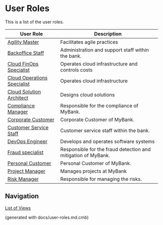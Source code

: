 # User Roles

This is a list of the user roles.

| User Role | Description |
|---|---|
| [Agility Master](mybank/project-management/agility-master.md) | Facilitates agile practices |  
| [Backoffice Staff](mybank/core-banking/backoffice-staff.md) | Administration and support staff within the bank. |  
| [Cloud FinOps Specialist](mybank/it-management/cloud-finops-specialist.md) | Operates cloud infrastructure and controls costs |  
| [Cloud Operations Specialist](mybank/it-management/cloud-operations-specialist.md) | Operates cloud infrastructure |  
| [Cloud Solution Architect](mybank/it-management/cloud-solution-architect.md) | Designs cloud solutions |  
| [Compliance Manager](mybank/compliance/compliance-manager.md) | Responsible for the compliance of MyBank. |  
| [Corporate Customer](mybank/corporate-customer.md) | Corporate Customer of MyBank. |  
| [Customer Service Staff](mybank/customer-channels/customer-service-staff.md) | Customer service staff within the bank. |  
| [DevOps Engineer](mybank/project-management/devops-engineer.md) | Develops and operates software systems |  
| [Fraud specialist](mybank/compliance/fraud-specialist.md) | Responsible for the fraud detection and mitigation of MyBank. |  
| [Personal Customer](mybank/personal-customer.md) | Personal Customer of MyBank. |  
| [Project Manager](mybank/project-management/project-manager.md) | Manages projects at MyBank |  
| [Risk Manager](mybank/compliance/risk-manager.md) | Responsible for managing the risks. |  


## Navigation
[List of Views](./views.md)

(generated with docs/user-roles.md.cmb)
